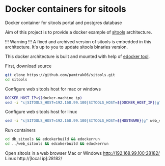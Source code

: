 # Docker containers for sitools
Docker container for sitools portal and postgres database

Aim of this project is to provide a docker example of [sitools](https://github.com/SITools2/SITools2-core) architecture. 

!!! Warning !!! A fixed and archived version of sitools is embedded in this architecture. It's up to you to update sitools binaries version.

This docker architecture is built and mounted with help of [edocker tool](https://github.com/pamtrak06/edocker).

First, download source 
```bash
git clone https://github.com/pamtrak06/sitools.git
cd sitools
```

Configure web sitools host for mac or windows
```bash
DOCKER_HOST_IP=$(docker-machine ip)
sed -i "s|SITOOLS_HOST=192.168.99.100|SITOOLS_HOST=${DOCKER_HOST_IP}|g" web_sitools/edcoker.cfg
```

Configure web sitools host for linux
```bash
sed -i "s|SITOOLS_HOST=192.168.99.100|SITOOLS_HOST=${HOSTNAME}|g" web_sitools/edcoker.cfg
```

Run containers
```bash
cd db_sitools && edcokerbuild && edockerrun
cd ../web_sitools && edcokerbuild && edockerrun
```

Open sitools in a web browser
Mac or Windows
http://192.168.99.100:28182/
Linux
http://[local ip]:28182/


